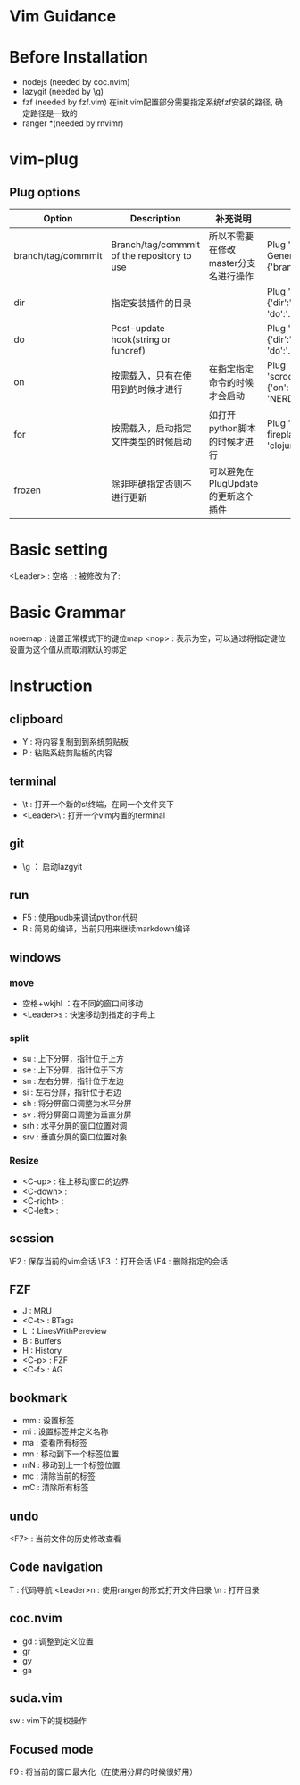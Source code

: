 # Vim Guidance
# Before Installation
- nodejs (needed by coc.nvim)
- lazygit (needed by \\g)
- fzf (needed by fzf.vim) 在init.vim配置部分需要指定系统fzf安装的路径, 确定路径是一致的
- ranger *(needed by rnvimr)

# vim-plug
## Plug options
|Option|Description|补充说明|例子|
|----|----|----|----|
|branch/tag/commmit|Branch/tag/commmit of the repository to use|所以不需要在修改master分支名进行操作|Plug 'rdnetto/YCM-Generator', {'branch':'stable'}|
|dir|指定安装插件的目录||Plug 'junegunn/fzf', {'dir':'~/.fzf', 'do':'./install --all'}|
|do|Post-update hook(string or funcref)||Plug 'junegunn/fzf', {'dir':'~/.fzf', 'do':'./install --all'}|
|on|按需载入，只有在使用到的时候才进行|在指定指定命令的时候才会启动|Plug 'scrooloose/nerdtree', {'on': 'NERDTreeToggle'}|
|for|按需载入，启动指定文件类型的时候启动|如打开python脚本的时候才进行|Plug 'tpope/vim-fireplace', {'for': 'clojure'}|
|frozen|除非明确指定否则不进行更新|可以避免在PlugUpdate的更新这个插件||

# Basic setting
\<Leader\> : 空格
; : 被修改为了:

# Basic Grammar
noremap : 设置正常模式下的键位map
\<nop\> : 表示为空，可以通过将指定键位设置为这个值从而取消默认的绑定

# Instruction
## clipboard
- Y : 将内容复制到到系统剪贴板
- P : 粘贴系统剪贴板的内容

## terminal
- \\t : 打开一个新的st终端，在同一个文件夹下
- \<Leader\>\\ : 打开一个vim内置的terminal

## git
- \\g ： 启动lazgyit

## run
- F5 : 使用pudb来调试python代码
- R  : 简易的编译，当前只用来继续markdown编译

## windows
### move
- 空格+wkjhl ：在不同的窗口间移动
- \<Leader\>s : 快速移动到指定的字母上
### split
- su : 上下分屏，指针位于上方 
- se : 上下分屏，指针位于下方
- sn : 左右分屏，指针位于左边
- si : 左右分屏，指针位于右边
- sh : 将分屏窗口调整为水平分屏
- sv : 将分屏窗口调整为垂直分屏
- srh : 水平分屏的窗口位置对调
- srv : 垂直分屏的窗口位置对象
### Resize
- \<C-up\> : 往上移动窗口的边界
- \<C-down\> :
- \<C-right\> : 
- \<C-left\> :

## session
\\F2 : 保存当前的vim会话
\\F3 ：打开会话
\\F4 : 删除指定的会话

## FZF
- J       : MRU 
- \<C-t\>       : BTags
- L       ：LinesWithPereview
- B       : Buffers
- H       : History
- \<C-p\> : FZF 
- \<C-f\> : AG

## bookmark
- mm : 设置标签
- mi : 设置标签并定义名称
- ma : 查看所有标签
- mn : 移动到下一个标签位置
- mN : 移动到上一个标签位置
- mc : 清除当前的标签
- mC : 清除所有标签

## undo
\<F7\> : 当前文件的历史修改查看

## Code navigation
T : 代码导航
\<Leader\>n : 使用ranger的形式打开文件目录
\\n : 打开目录


## coc.nvim
- gd : 调整到定义位置
- gr
- gy
- ga

## suda.vim
sw : vim下的提权操作

## Focused mode
F9 : 将当前的窗口最大化（在使用分屏的时候很好用）
